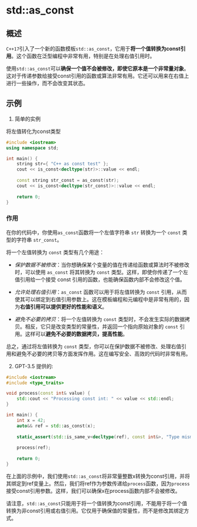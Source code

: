 # std::as_const
## 概述
`C++17`引入了一个新的函数模板`std::as_const`，它用于**将一个值转换为const引用**。这个函数在泛型编程中非常有用，特别是在处理右值引用时。

使用`std::as_const`可以**确保一个值不会被修改，即使它原本是一个非常量对象**。这对于传递参数给接受const引用的函数或算法非常有用。它还可以用来在右值上进行一些操作，而不会改变其状态。

## 示例

1. 简单的实例

将左值转化为const类型

```C++
#include <iostream>
using namespace std;

int main() {
    string str={ "C++ as const test" };
    cout << is_const<decltype(str)>::value << endl;
  
    const string str_const = as_const(str);
    cout << is_const<decltype(str_const)>::value << endl;
  
    return 0;
}
```

### 作用

在你的代码中，你使用`as_const`函数将一个左值字符串 `str` 转换为一个 `const` 类型的字符串 `str_const`。

将一个左值转换为 `const` 类型有几个用途：

- $保护数据不被修改$：当你想确保某个变量的值在传递给函数或算法时不被修改时，可以使用 `as_const` 将其转换为 `const` 类型。这样，即使你传递了一个左值引用给一个接受 const 引用的函数，也能确保函数内部不会修改这个值。

- $允许处理右值引用$：`as_const` 函数可以用于将左值转换为 `const` 引用，从而使其可以绑定到右值引用参数上。这在模板编程和元编程中是非常有用的，因为**右值引用可以提供更好的性能和语义**。

- $避免不必要的拷贝$：将一个左值转换为 `const` 类型时，不会发生实际的数据拷贝。相反，它只是改变类型的常量性，并返回一个指向原始对象的 `const` 引用。这样可以**避免不必要的数据拷贝，提高性能**。

总之，通过将左值转换为 `const` 类型，你可以在保护数据不被修改、处理右值引用和避免不必要的拷贝等方面发挥作用。这在编写安全、高效的代码时非常有用。



2. GPT-3.5 提供的:

```C++
#include <iostream>
#include <type_traits>

void process(const int& value) {
    std::cout << "Processing const int: " << value << std::endl;
}

int main() {
    int x = 42;
    auto&& ref = std::as_const(x);
    
    static_assert(std::is_same_v<decltype(ref), const int&>, "Type mismatch");
    
    process(ref);
    
    return 0;
}
```
在上面的示例中，我们使用`std::as_const`将非常量整数x转换为const引用，并将其绑定到ref变量上。然后，我们将ref作为参数传递给`process`函数，因为`process`接受const引用参数。这样，我们可以确保x在process函数内部不会被修改。

请注意，`std::as_const`只能用于将一个值转换为const引用，不能用于将一个值转换为非const引用或右值引用。它仅用于确保值的常量性，而不是修改其绑定方式。